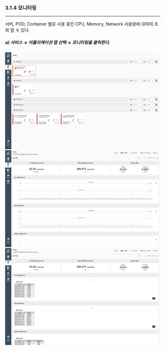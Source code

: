 ### 3.1.4   모니터링

---

서버, POD, Container 별로 사용 중인 CPU, Memory, Network 사용량에 대하여 조회 할 수 있다.

##### a\)    서비스 → 어플리케이션 맵 선택 → 모니터링을 클릭한다.
![](/assets/KR/3.0.0/3.1.4_1.png)
![](/assets/KR/3.0.0/3.1.4_2.png)
![](/assets/KR/3.0.0/3.1.4_3.png)


